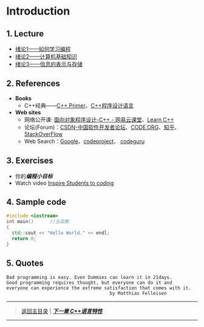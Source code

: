 # Introduction

## 1. Lecture
- [绪论1——如何学习编程](./PDFs/C%2B%2B1%E4%B8%BA%E4%BD%95%E8%A6%81%E5%AD%A6%E4%B9%A0%E7%BC%96%E7%A8%8B.pdf)
- [绪论2——计算机基础知识](./PDFs/C%2B%2B1%E8%AE%A1%E7%AE%97%E6%9C%BA%E5%9F%BA%E7%A1%80%E7%9F%A5%E8%AF%86.pdf)
- [绪论3——信息的表示与存储](./PDFs/C%2B%2B1%E4%BF%A1%E6%81%AF%E7%9A%84%E8%A1%A8%E7%A4%BA%E4%B8%8E%E5%AD%98%E5%82%A8.pdf)

## 2. References
- **Books**
  - C++经典——[C++ Primer](https://book.douban.com/subject/1767741/)、[C++程序设计语言](https://book.douban.com/subject/4604591/)
- **Web sites**
  - 网络公开课: [面向对象程序设计-C++ - 网易云课堂](http://study.163.com/course/courseMain.htm?courseId=271005)、[Learn C++](www.learncpp.com)
  - 论坛(Forum)：[CSDN-中国软件开发者论坛](www.csdn.net)、[CODE.ORG](www.code.org)、[知乎](www.zhihu.com)、[StackOverFlow](www.stackoverlow.com)
  - Web Search：[Google](www.google.com.hk)、[codeproject](www.codeproject.com)、 [codeguru](www.codeguru.com)

## 3. Exercises
- 你的***编程小目标***
- Watch video [Inspire Students to coding](https://code.org/educate/resources/inspire)

## 4. Sample code
```c++
#include <iostream>
int main()		//主函数
{
  std::cout << "Hello World." << endl;
  return 0;
}
```

## 5. Quotes
```
Bad programming is easy. Even Dummies can learn it in 21days.
Good programming requires thought, but everyone can do it and 
everyone can experience the extreme satisfaction that comes with it.
                                      by Matthias Felleisen
```
---
> [返回主目录](https://cugwhp.github.io/OOPCPP/) | [***下一章 C++语言特性***](./Ch2_C++Basic.md)
---
